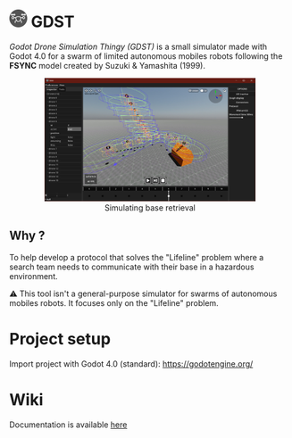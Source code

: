 # <img src="icon.png" height="32px"/> GDST

*Godot Drone Simulation Thingy (GDST)* is a small simulator made with Godot 4.0 for a swarm of limited autonomous mobiles robots following the **FSYNC** model created by Suzuki & Yamashita (1999).


<p align="center">
<img src="screenshot.jpg" width="75%"/><br>
Simulating base retrieval
</p>


## Why ?

To help develop a protocol that solves the "Lifeline" problem where a search team needs to communicate with their base in a hazardous environment.

⚠️ This tool isn't a general-purpose simulator for swarms of autonomous mobiles robots. It focuses only on the "Lifeline" problem.


# Project setup

Import project with Godot 4.0 (standard): https://godotengine.org/

# Wiki

Documentation is available [here](https://github.com/smallcluster/GDST/wiki)
